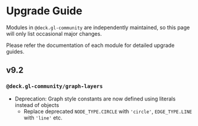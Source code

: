 # Upgrade Guide

Modules in `@deck.gl-community` are independently maintained, so this page will only list occasional major changes.

Please refer the documentation of each module for detailed upgrade guides.


## v9.2

### `@deck.gl-community/graph-layers` 

- Deprecation: Graph style constants are now defined using literals instead of objects
  - Replace deprecated `NODE_TYPE.CIRCLE` with `'circle'`, `EDGE_TYPE.LINE` with `'line'` etc.


